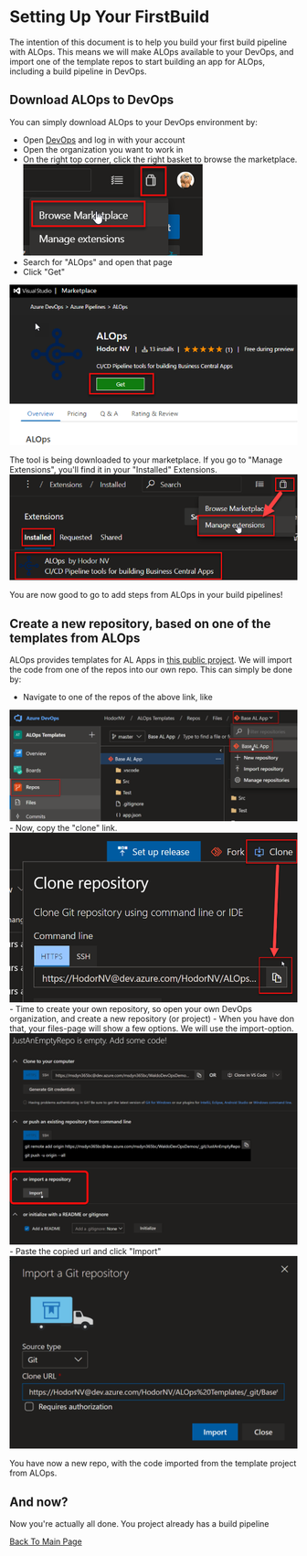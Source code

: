 # Setting Up Your FirstBuild
The intention of this document is to help you build your first build pipeline with ALOps.  This means we will make ALOps available to your DevOps, and import one of the template repos to start building an app for ALOps, including a build pipeline in DevOps.

## Download ALOps to DevOps
You can simply download ALOps to your DevOps environment by:
- Open [DevOps](https://devops.azure.com) and log in with your account
- Open the organization you want to work in
- On the right top corner, click the right basket to browse the marketplace. 
![](Images\FirstBuildPipeline1.png)
- Search for "ALOps" and open that page
- Click "Get"
<img src="Images\FirstBuildPipeline2.png">

The tool is being downloaded to your marketplace.  If you go to "Manage Extensions", you'll find it in your "Installed" Extensions.
<img src="Images\FirstBuildPipeline3.png">

You are now good to go to add steps from ALOps in your build pipelines!

## Create a new repository, based on one of the templates from ALOps
ALOps provides templates for AL Apps in [this public project](https://dev.azure.com/HodorNV/ALOps%20Templates/).  We will import the code from one of the repos into our own repo.  This can simply be done by:
- Navigate to one of the repos of the above link, like
<img src="Images\FirstBuildPipeline4.png">
- Now, copy the "clone" link.
<img src="Images\FirstBuildPipeline5.png">
- Time to create your own repository, so open your own DevOps organization, and create a new repository (or project)
- When you have don that, your files-page will show a few options.  We will use the import-option.
<img src="Images\FirstBuildPipeline6.png">
- Paste the copied url and click "Import"
<img src="Images\FirstBuildPipeline7.png">

You have now a new repo, with the code imported from the template project from ALOps.

## And now?
Now you're actually all done.  You project already has a build pipeline

[Back To Main Page](../README.md)